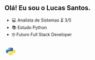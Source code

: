 ## Olá! Eu sou o Lucas Santos. 

- 💻 Analista de Sistemas ⏳ 3/5
- 📚 Estudo Python 
- 🤓 Futuro Full Stack Developer
<div style="display: inline_block"><br>
 
  <img align="center" alt="Rafa-Python" height="30" width="40" src="https://raw.githubusercontent.com/devicons/devicon/master/icons/python/python-original.svg">
